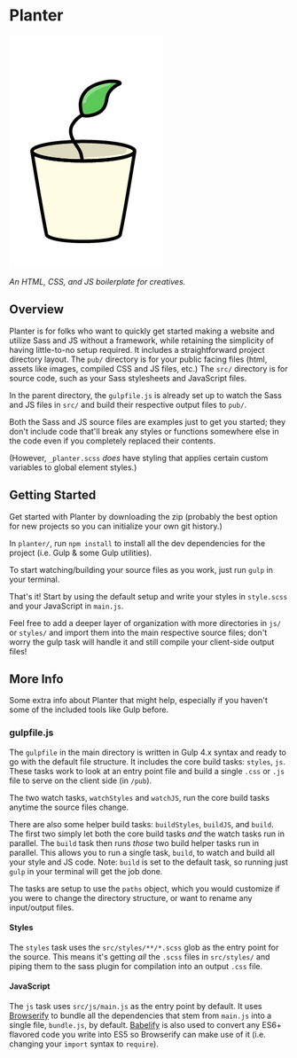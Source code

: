 # Planter

![Planter Logo](./pub/img/planter-logo.png)

_An HTML, CSS, and JS boilerplate for creatives._

## Overview

Planter is for folks who want to quickly get started making a website and utilize Sass and JS without a framework, while retaining the simplicity of having little-to-no setup required. It includes a straightforward project directory layout. The `pub/` directory is for your public facing files (html, assets like images, compiled CSS and JS files, etc.) The `src/` directory is for source code, such as your Sass stylesheets and JavaScript files.

In the parent directory, the `gulpfile.js` is already set up to watch the Sass and JS files in `src/` and build their respective output files to `pub/`.

Both the Sass and JS source files are examples just to get you started; they don't include code that'll break any styles or functions somewhere else in the code even if you completely replaced their contents.

(However, `_planter.scss` _does_ have styling that applies certain custom variables to global element styles.)

## Getting Started

Get started with Planter by downloading the zip (probably the best option for new projects so you can initialize your own git history.)

In `planter/`, run `npm install` to install all the dev dependencies for the project (i.e. Gulp & some Gulp utilities).

To start watching/building your source files as you work, just run `gulp` in your terminal.

That's it! Start by using the default setup and write your styles in `style.scss` and your JavaScript in `main.js`.

Feel free to add a deeper layer of organization with more directories in `js/` or `styles/` and import them into the main respective source files; don't worry the gulp task will handle it and still compile your client-side output files!

## More Info

Some extra info about Planter that might help, especially if you haven't some of the included tools like Gulp before.

### gulpfile.js

The `gulpfile` in the main directory is written in Gulp 4.x syntax and ready to go with the default file structure. It includes the core build tasks: `styles`, `js`. These tasks work to look at an entry point file and build a single `.css` or `.js` file to serve on the client side (in `/pub`).

The two watch tasks, `watchStyles` and `watchJS`, run the core build tasks anytime the source files change.

There are also some helper build tasks: `buildStyles`, `buildJS`, and `build`. The first two simply let both the core build tasks _and_ the watch tasks run in parallel. The `build` task then runs _those_ two build helper tasks run in parallel. This allows you to run a single task, `build`, to watch and build all your style and JS code. Note: `build` is set to the default task, so running just `gulp` in your terminal will get the job done.

The tasks are setup to use the `paths` object, which you would customize if you were to change the directory structure, or want to rename any input/output files.

#### Styles
The `styles` task uses the `src/styles/**/*.scss` glob as the entry point for the source. This means it's getting _all_ the `.scss` files in `src/styles/` and piping them to the sass plugin for compilation into an output `.css` file.

#### JavaScript
The `js` task uses `src/js/main.js` as the entry point by default. It uses [Browserify](http://browserify.org/) to bundle all the dependencies that stem from `main.js` into a single file, `bundle.js`, by default. [Babelify](https://github.com/babel/babelify) is also used to convert any ES6+ flavored code you write into ES5 so Browserify can make use of it (i.e. changing your `import` syntax to `require`).
